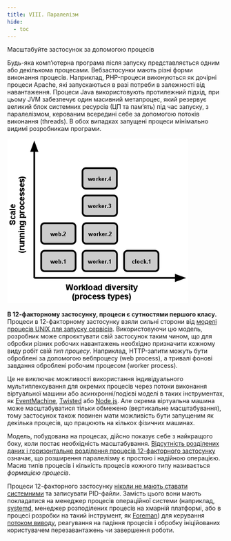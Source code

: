 ```yaml
---
title: VIII. Паралелізм
hide:
  - toc
---
```

Масштабуйте застосунок за допомогою процесів

Будь-яка компʼютерна програма після запуску представляється одним або декількома процесами. Вебзастосунки мають різні форми виконання процесів. Наприклад, PHP-процеси виконуються як дочірні процеси Apache, які запускаються в разі потреби в залежності від навантаження. Процеси Java використовують протилежний підхід, при цьому JVM забезпечує один масивний метапроцес, який резервує великий блок системних ресурсів (ЦП та памʼять) під час запуску, з паралелізмом, керованим всередині себе за допомогою потоків виконання (threads). В обох випадках запущені процеси мінімально видимі розробникам програми.

![Масштабування виражається у вигляді запущених процесів, різноманітність навантаження виражається в типах процесів.](images/process-types.png)

**В 12-факторному застосунку, процеси є сутностями першого класу.** Процеси в 12-факторному застосунку взяли сильні сторони від [моделі процесів UNIX для запуску сервісів](https://adam.herokuapp.com/past/2011/5/9/applying_the_unix_process_model_to_web_apps/). Використовуючи цю модель, розробник може спроєктувати свій застосунок таким чином, що для обробки різних робочих навантажень необхідно призначити кожному виду робіт свій *тип процесу*. Наприклад, HTTP-запити можуть бути оброблені за допомогою вебпроцесу (web process), а тривалі фонові завдання оброблені робочим процесом (worker process).

Це не виключає можливості використання індивідуального мультиплексування для окремих процесів через потоки виконання віртуальної машини або асинхронні/подієві моделі в таких інструментах, як [EventMachine](https://github.com/eventmachine/eventmachine), [Twisted](http://twistedmatrix.com/trac/) або [Node.js](http://nodejs.org/). Але окрема віртуальна машина може масштабуватися тільки обмежено (вертикальне масштабування), тому застосунок також повинен мати можливість бути запущеним як декілька процесів, що працюють на кількох фізичних машинах.

Модель, побудована на процесах, дійсно показує себе з найкращого боку, коли постає необхідність масштабування. [Відсутність розділених даних і горизонтальне розділення процесів 12-факторного застосунку](./processes.md) означає, що розширення паралелізму є простою і надійною операцією. Масив типів процесів і кількість процесів кожного типу називається *формацією процесів*.

Процеси 12-факторного застосунку [ніколи не мають ставати системними](http://dustin.github.com/2010/02/28/running-processes.html) та записувати PID-файли. Замість цього вони мають покладатися на менеджер процесів операційної системи (наприклад, [systemd](https://www.freedesktop.org/wiki/Software/systemd/), менеджер розподілених процесів на хмарній платформі, або в процесі розробки на такий інструмент, як [Foreman](http://blog.daviddollar.org/2011/05/06/introducing-foreman.html)) для керування [потоком виводу](./logs.md), реагування на падіння процесів і обробку ініційованих користувачем перезавантажень чи завершення роботи.
